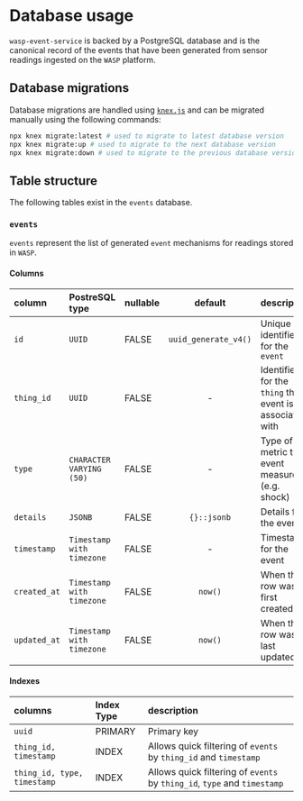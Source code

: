 # Database usage

`wasp-event-service` is backed by a PostgreSQL database and is the canonical record of the events that have been generated from sensor readings ingested on the `WASP` platform.

## Database migrations

Database migrations are handled using [`knex.js`](https://knexjs.org/) and can be migrated manually using the following commands:

```sh
npx knex migrate:latest # used to migrate to latest database version
npx knex migrate:up # used to migrate to the next database version
npx knex migrate:down # used to migrate to the previous database version
```

## Table structure

The following tables exist in the `events` database.

### `events`

`events` represent the list of generated `event` mechanisms for readings stored in `WASP`.

#### Columns

| column       | PostreSQL type            | nullable |       default        | description                                                   |
| :----------- | :------------------------ | :------- | :------------------: | :------------------------------------------------------------ |
| `id`         | `UUID`                    | FALSE    | `uuid_generate_v4()` | Unique identifier for the `event`                             |
| `thing_id`   | `UUID`                    | FALSE    |          -           | Identifier for the `thing` this event is associated with      |
| `type`       | `CHARACTER VARYING (50)`  | FALSE    |          -           | Type of metric the event measures (e.g. shock)                |
| `details`    | `JSONB`                   | FALSE    |     `{}::jsonb`      | Details for the event                                         |
| `timestamp`  | `Timestamp with timezone `| FALSE    |          -           | Timestamp for the event                                       |
| `created_at` | `Timestamp with timezone` | FALSE    |       `now()`        | When the row was first created                                |
| `updated_at` | `Timestamp with timezone` | FALSE    |       `now()`        | When the row was last updated                                 |

#### Indexes

| columns                     | Index Type | description                                                              |
| :-------------------------- | :--------- | :----------------------------------------------------------------------- |
| `uuid`                      | PRIMARY    | Primary key                                                              |
| `thing_id, timestamp`       | INDEX      | Allows quick filtering of `events` by `thing_id` and `timestamp`         |
| `thing_id, type, timestamp` | INDEX      | Allows quick filtering of `events` by `thing_id`, `type` and `timestamp` |
